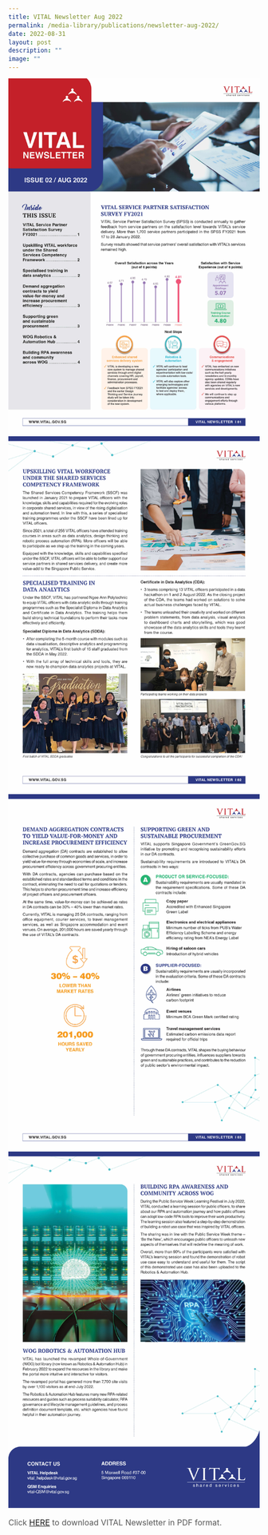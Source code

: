 ```yaml
---
title: VITAL Newsletter Aug 2022
permalink: /media-library/publications/newsletter-aug-2022/
date: 2022-08-31
layout: post
description: ""
image: ""
---
```

<img src="/images/media/newsletter aug 2022 1.jpg">
<br>
<img src="/images/media/newsletter aug 2022 2.jpg">
<br>
<img src="/images/media/newsletter aug 2022 3.jpg">
<br>
<img src="/images/media/newsletter aug 2022 4.jpg">

<p style="font-size: 16px;color:#585858;text-align:justify;">
Click <a href = "/files/newsletter%20aug%202022.pdf">HERE</a> to download VITAL Newsletter in PDF format.
</p>